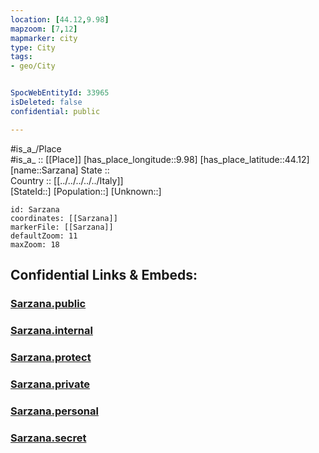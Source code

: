 ```yaml
---
location: [44.12,9.98] 
mapzoom: [7,12] 
mapmarker: city 
type: City
tags:
- geo/City


SpocWebEntityId: 33965
isDeleted: false
confidential: public

---
```

#is_a_/Place  
#is_a_ :: [[Place]] 
[has_place_longitude::9.98] 
[has_place_latitude::44.12] 
[name::Sarzana] 
State ::  
Country :: [[../../../../../Italy]]  
[StateId::] 
[Population::] 
[Unknown::] 


```leaflet
id: Sarzana
coordinates: [[Sarzana]] 
markerFile: [[Sarzana]] 
defaultZoom: 11 
maxZoom: 18
```


## Confidential Links & Embeds: 

### [Sarzana.public](/_public/\Earth\Continent\Europe\Europe~South\Italy\regions~Italy\Liguria\La_Spezia.Province\CitySarzana.public.md) 

### [Sarzana.internal](/_internal/\Earth\Continent\Europe\Europe~South\Italy\regions~Italy\Liguria\La_Spezia.Province\CitySarzana.internal.md) 

### [Sarzana.protect](/_protect/\Earth\Continent\Europe\Europe~South\Italy\regions~Italy\Liguria\La_Spezia.Province\CitySarzana.protect.md) 

### [Sarzana.private](/_private/\Earth\Continent\Europe\Europe~South\Italy\regions~Italy\Liguria\La_Spezia.Province\CitySarzana.private.md) 

### [Sarzana.personal](/_personal/\Earth\Continent\Europe\Europe~South\Italy\regions~Italy\Liguria\La_Spezia.Province\CitySarzana.personal.md) 

### [Sarzana.secret](/_secret/\Earth\Continent\Europe\Europe~South\Italy\regions~Italy\Liguria\La_Spezia.Province\CitySarzana.secret.md)

